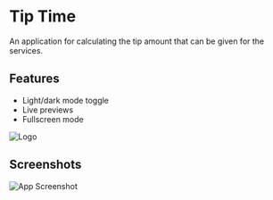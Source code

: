 
# Tip Time

An application for calculating the tip amount that can be given for the services.


## Features

- Light/dark mode toggle
- Live previews
- Fullscreen mode



![Logo](https://dev-to-uploads.s3.amazonaws.com/uploads/articles/th5xamgrr6se0x5ro4g6.png)


## Screenshots

![App Screenshot](https://via.placeholder.com/468x300?text=App+Screenshot+Here)


